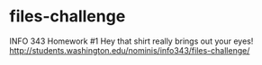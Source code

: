 # files-challenge
INFO 343 Homework #1
Hey that shirt really brings out your eyes!
http://students.washington.edu/nominis/info343/files-challenge/
